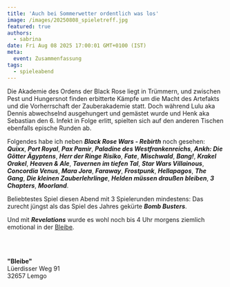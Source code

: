 ```yaml
---
title: 'Auch bei Sommerwetter ordentlich was los'
image: /images/20250808_spieletreff.jpg
featured: true
authors:
  - sabrina
date: Fri Aug 08 2025 17:00:01 GMT+0100 (IST)
meta:
  event: Zusammenfassung
tags:
  - spieleabend
---
```


Die Akademie des Ordens der Black Rose liegt in Trümmern, und zwischen Pest und Hungersnot finden erbitterte Kämpfe um
die Macht des Artefakts und die Vorherrschaft der Zauberakademie statt. Doch während Lulu aka Dennis abwechselnd
ausgehungert und gemästet wurde und Henk aka Sebastian den 6. Infekt in Folge erlitt, spielten sich auf den anderen
Tischen ebenfalls epische Runden ab.

Folgendes habe ich neben ***Black Rose Wars - Rebirth*** noch gesehen: ***Quixx***, ***Port Royal***, ***Pax Pamir***,
***Paladine des Westfrankenreichs***, ***Ankh: Die Götter Ägyptens***, ***Herr der Ringe Risiko***, ***Fate***,
***Mischwald***, ***Bang!***, ***Krakel Orakel***, ***Heaven & Ale***, ***Tavernen im tiefen Tal***,
***Star Wars Villainous***, ***Concordia Venus***, ***Mara Jora***, ***Faraway***, ***Frostpunk***, ***Hellapagos***,
***The Gang***, ***Die kleinen Zauberlehrlinge***, ***Helden müssen draußen bleiben***, ***3 Chapters***,
***Moorland***.

Beliebtestes Spiel diesen Abend mit 3 Spielerunden mindestens: Das zurecht jüngst als das Spiel des Jahres gekürte
***Bomb Busters***.

Und mit ***Revelations*** wurde es wohl noch bis 4 Uhr morgens ziemlich emotional in der [Bleibe](#bleibe).



<p id="bleibe">
  <br>
  <br>

  <strong>"Bleibe"</strong><br>
  Lüerdisser Weg 91<br>
  32657 Lemgo
</p>
